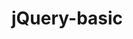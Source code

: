 # jQuery-basic
<!DOCTYPE html>
<html>
<head>
	<title>Index</title>
	<script type="text/javascript" src="partice.js"></script>
	<script type="text/javascript" src="event.js"></script>
	<script type="text/javascript" src="jq/jQuery.js"></script>
	<style type="text/css">
		#flip,#panel{
			background-color:#00FFFF;
			border: 1px solid black;
			padding: 5px;
			text-align: center;

		}
		#flip1,#panel{
			background-color:#00FFFF;
			border: 1px solid black;
			padding: 5px;
			text-align: center;

		}
		#panel{
			padding: 50px;
			display: none;
		}
	</style>

	</head>
<body>
	<h1>It is jQuery</h1>
	<h2>Hello jQuery</h2>
	 Farhad <br>
	 <ul>
	 	<li>Tea</li>
	 	<li>Coffee</li>
	 	<li>Milk</li>
	 	<li>Cold Drinks</li>
	 </ul>
	 <!--<p>It is paragraph</p> -->
	 <div class='d1' style="border:1px solid black; padding: 2px; width:250px">
	 <p>  
			<b>This is a little poem: </b><br/>  
			Twinkle, twinkle, little star<br/>  
			How I wonder what you are<br/>  
			Up above the world so high<br/>  
			Like a diamond in the sky<br/>  
			Twinkle, twinkle little star<br/>  
			How I wonder what you are  
	</p>
	</div>  
	<button id="hide">Hide</button>
	<button class="show">Show</button>
	<button id="toggle">Toggle</button>
	<button id="fadein">Click To FadeIn</button>
	<button id="fadeout">Click To FadeOut</button>
	<button id='fadeto'>Clice To FadeTo</button>
	<div id='div1' style="height:80px;width:80px;display: none; background-color: red;"></div>
	<div id='div2' style="height:80px; width:80px;display: none;background-color: green;"></div>
	<div id='div3' style="height:80px; width:80px;display: none;background-color: tomato;"></div>
	<div id="flip">Click To Flip</div>
	<div id='panel'>
		Hello javatpoint.com!   
        It is the best tutorial website to learn jQuery and other languages
	</div>
	<div id="flip1">Click To Sideup</div>

	<script type="text/javascript">
		$("h1").css('color','red');
		$("ul").before('Kolkata');
		$("ul").after('Delhi');
		$("li:last").html("<li>Water</li>");
		$("h2").css('background-color','indigo');
		$('ul li').css('color','green');
		$('p').click(function(){
			alert("It is clicked");
		});
		$("#hide").click(function(){
			$('p').hide();
		});
		$(".show").click(function(){
			$('p').show();
		});
		$('#toggle').click(function(){
			$('div d1').toggle(15000);
		});
		$("#fadein").click(function(){
			$('#div1').fadeIn();
			$('#div2').fadeIn("slow");
			$('#div3').fadeIn(3000);
		});
		$("#fadeout").click(function(){
			$('#div1').fadeOut();
			$('#div2').fadeOut("slow");
			$('#div3').fadeOut(3000);
		});
		$("#fadeto").click(function(){
			$('#div1').fadeTo('slow',0.3);
			$('#div2').fadeTo("slow",0.4);
			$('#div3').fadeTo('slow',0.5);
		});
		$('#flip').click(function(){
			$('#panel').slideDown();
		});
		$('#flip1').click(function(){
			$('#panel').slideUp();
		});
		/* others are------
		slideToggle(),delay(),animate()*/
	</script>
</body>
</html>
